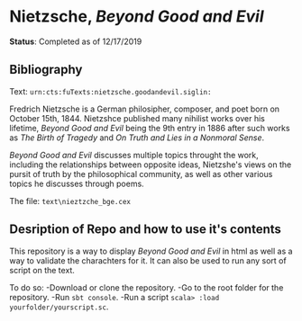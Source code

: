 # Nietzsche, *Beyond Good and Evil*

**Status**: Completed as of 12/17/2019

## Bibliography
Text: `urn:cts:fuTexts:nietzsche.goodandevil.siglin:`

Fredrich Nietzsche is a German philosipher, composer, and poet born on October 15th, 1844. Nietzshce published many nihilist works over his lifetime, *Beyond Good and Evil* being the 9th entry in 1886 after such works as *The Birth of Tragedy* and *On Truth and Lies in a Nonmoral Sense*.

*Beyond Good and Evil* discusses multiple topics throught the work, including the relationships between opposite ideas, Nietzshe's views on the pursit of truth by the philosophical community, as well as other various topics he discusses through poems.

The file: `text\nieztzche_bge.cex`

## Desription of Repo and how to use it's contents

This repository is a way to display *Beyond Good and Evil* in html as well as a way to validate the charachters for it. It can also be used to run any sort of script on the text.

To do so:
-Download or clone the repository.
-Go to the root folder for the repository.
-Run `sbt console`.
-Run a script `scala> :load yourfolder/yourscript.sc`.

